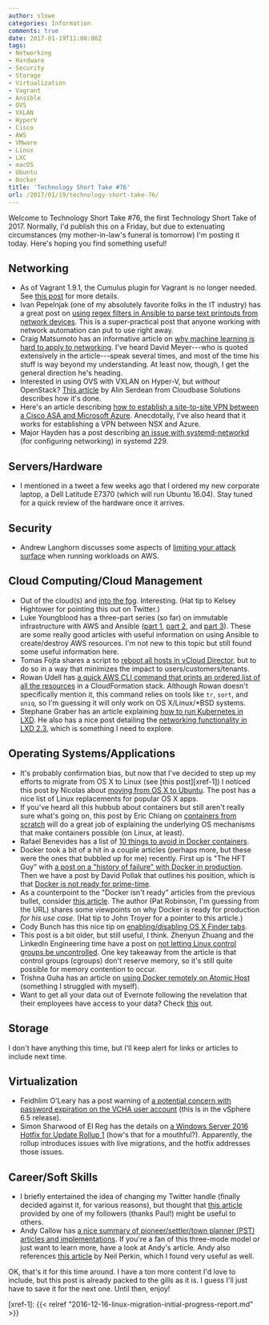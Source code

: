 ```yaml
---
author: slowe
categories: Information
comments: true
date: 2017-01-19T11:00:00Z
tags:
- Networking
- Hardware
- Security
- Storage
- Virtualization
- Vagrant
- Ansible
- OVS
- VXLAN
- HyperV
- Cisco
- AWS
- VMware
- Linux
- LXC
- macOS
- Ubuntu
- Docker
title: 'Technology Short Take #76'
url: /2017/01/19/technology-short-take-76/
---
```


Welcome to Technology Short Take #76, the first Technology Short Take of 2017. Normally, I'd publish this on a Friday, but due to extenuating circumstances (my mother-in-law's funeral is tomorrow) I'm posting it today. Here's hoping you find something useful!

## Networking

* As of Vagrant 1.9.1, the Cumulus plugin for Vagrant is no longer needed. See [this post][link-6] for more details.
* Ivan Pepelnjak (one of my absolutely favorite folks in the IT industry) has a great post on [using regex filters in Ansible to parse text printouts from network devices][link-12]. This is a super-practical post that anyone working with network automation can put to use right away.
* Craig Matsumoto has an informative article on [why machine learning is hard to apply to networking][link-13]. I've heard David Meyer---who is quoted extensively in the article---speak several times, and most of the time his stuff is way beyond my understanding. At least now, though, I get the general direction he's heading.
* Interested in using OVS with VXLAN on Hyper-V, but _without_ OpenStack? [This article][link-15] by Alin Serdean from Cloudbase Solutions describes how it's done.
* Here's an article describing [how to establish a site-to-site VPN between a Cisco ASA and Microsoft Azure][link-21]. Anecdotally, I've also heard that it works for establishing a VPN between NSX and Azure.
* Major Hayden has a post describing [an issue with systemd-networkd][link-26] (for configuring networking) in systemd 229.

## Servers/Hardware

* I mentioned in a tweet a few weeks ago that I ordered my new corporate laptop, a Dell Latitude E7370 (which will run Ubuntu 16.04). Stay tuned for a quick review of the hardware once it arrives.

## Security

* Andrew Langhorn discusses some aspects of [limiting your attack surface][link-8] when running workloads on AWS.

## Cloud Computing/Cloud Management

* Out of the cloud(s) and [into the fog][link-1]. Interesting. (Hat tip to Kelsey Hightower for pointing this out on Twitter.)
* Luke Youngblood has a three-part series (so far) on immutable infrastructure with AWS and Ansible ([part 1][link-3], [part 2][link-4], and [part 3][link-5]). These are some really good articles with useful information on using Ansible to create/destroy AWS resources. I'm not new to this topic but still found some useful information here.
* Tomas Fojta shares a script to [reboot all hosts in vCloud Director][link-9], but to do so in a way that minimizes the impact to users/customers/tenants.
* Rowan Udell has [a quick AWS CLI command that prints an ordered list of all the resources][link-16] in a CloudFormation stack. Although Rowan doesn't specifically mention it, this command relies on tools like `tr`, `sort`, and `uniq`, so I'm guessing it will only work on OS X/Linux/*BSD systems.
* Stephane Graber has an article explaining [how to run Kubernetes in LXD][link-29]. He also has a nice post detailing the [networking functionality in LXD 2.3][link-30], which is something I need to explore.

## Operating Systems/Applications

* It's probably confirmation bias, but now that I've decided to step up my efforts to migrate from OS X to Linux (see [this post][xref-1]) I noticed this post by Nicolas about [moving from OS X to Ubuntu][link-7]. The post has a nice list of Linux replacements for popular OS X apps.
* If you've heard all this hubbub about containers but still aren't really sure what's going on, this post by Eric Chiang on [containers from scratch][link-11] will do a great job of explaining the underlying OS mechanisms that make containers possible (on Linux, at least).
* Rafael Benevides has a list of [10 things to avoid in Docker containers][link-14].
* Docker took a bit of a hit in a couple articles (perhaps more, but these were the ones that bubbled up for me) recently. First up is "The HFT Guy" with [a post on a "history of failure" with Docker in production][link-19]. Then we have a post by David Pollak that outlines his position, which is that [Docker is not ready for prime-time][link-20].
* As a counterpoint to the "Docker isn't ready" articles from the previous bullet, consider [this article][link-23]. The author (Pat Robinson, I'm guessing from the URL) shares some viewpoints on why Docker is ready for production _for his use case._ (Hat tip to John Troyer for a pointer to this article.)
* Cody Bunch has this nice tip on [enabling/disabling OS X Finder tabs][link-24].
* This post is a bit older, but still useful, I think. Zhenyun Zhuang and the LinkedIn Engineering time have a post on [not letting Linux control groups be uncontrolled][link-25]. One key takeaway from the article is that control groups (cgroups) don't reserve memory, so it's still quite possible for memory contention to occur.
* Trishna Guha has an article on [using Docker remotely on Atomic Host][link-26] (something I struggled with myself).
* Want to get all your data out of Evernote following the revelation that their employees have access to your data? Check [this][link-28] out.

## Storage

I don't have anything this time, but I'll keep alert for links or articles to include next time.

## Virtualization

* Feidhlim O'Leary has a post warning of [a potential concern with password expiration on the VCHA user account][link-10] (this is in the vSphere 6.5 release). 
* Simon Sharwood of El Reg has the details on [a Windows Server 2016 Hotfix for Update Rollup 1][link-22] (how's that for a mouthful?). Apparently, the rollup introduces issues with live migrations, and the hotfix addresses those issues.

## Career/Soft Skills

* I briefly entertained the idea of changing my Twitter handle (finally decided against it, for various reasons), but thought that [this article][link-2] provided by one of my followers (thanks Paul!) might be useful to others.
* Andy Callow has [a nice summary of pioneer/settler/town planner (PST) articles and implementations][link-17]. If you're a fan of this three-mode model or just want to learn more, have a look at Andy's article. Andy also references [this article][link-18] by Neil Perkin, which I found very useful as well.

OK, that's it for this time around. I have a ton more content I'd love to include, but this post is already packed to the gills as it is. I guess I'll just have to save it for the next one. Until then, enjoy!



[link-1]: https://www.openfogconsortium.org/
[link-2]: https://thinkerbit.com/articles/change-twitter-username
[link-3]: http://vcdxpert.com/?p=105
[link-4]: http://vcdxpert.com/?p=148
[link-5]: http://vcdxpert.com/?p=193
[link-6]: https://getsatisfaction.cumulusnetworks.com/cumulus/topics/cumulus-vx-and-vagrant-cumulus-plugin
[link-7]: https://nicolas.perriault.net/code/2016/from-osx-to-ubuntu/
[link-8]: https://www.awsadvent.com/2016/12/15/limiting-your-attack-surface-in-the-aws-cloud/
[link-9]: https://fojta.wordpress.com/2016/03/18/reboot-all-hosts-in-vcloud-director/
[link-10]: https://haveyoutriedreinstalling.com/2017/01/16/caution-vcha-user-password/
[link-11]: https://ericchiang.github.io/post/containers-from-scratch/
[link-12]: http://automation.ipspace.net/Example:Parsing_Text_Printouts_within_Ansible_Playbooks
[link-13]: https://www.sdxcentral.com/articles/news/machine-learning-hard-apply-networking/2017/01/
[link-14]: https://developers.redhat.com/blog/2016/02/24/10-things-to-avoid-in-docker-containers/
[link-15]: http://superuser.openstack.org/articles/manage-hyper-v-open-vswitch/
[link-16]: http://blog.rowanudell.com/cloudformation-stack-resources-summary/
[link-17]: https://medium.com/@andy.callow.hscic/exploring-pioneers-settlers-and-town-planners-239be83ae37c#.srcovq6sf
[link-18]: http://www.onlydeadfish.co.uk/only_dead_fish/2016/04/pioneers-settlers-and-town-planners.html
[link-19]: https://thehftguy.com/2016/11/01/docker-in-production-an-history-of-failure/
[link-20]: https://blog.goodstuff.im/docker_not_prime_time
[link-21]: https://supportforums.cisco.com/blog/12926156/site-site-vpn-between-cisco-asa-and-microsoft-azure-virtual-network-arm
[link-22]: http://www.theregister.co.uk/2016/12/15/windows_server_2016s_vm_migration_tools_broken_by_a_patch/
[link-23]: http://patrobinson.github.io/2016/11/05/docker-in-production/
[link-24]: http://blog.codybunch.com/2017/01/18/Disabling-Enabling-OSX-Finder-Tabs/
[link-25]: https://engineering.linkedin.com/blog/2016/08/don_t-let-linux-control-groups-uncontrolled
[link-26]: https://major.io/2017/01/15/systemd-networkd-on-ubuntu-16-04-lts-xenial/
[link-27]: https://fedoramagazine.org/use-docker-remotely-atomic-host/
[link-28]: https://github.com/shawndaniel/evernote-exporter/
[link-29]: https://www.stgraber.org/2017/01/13/kubernetes-inside-lxd/
[link-30]: https://www.stgraber.org/2016/10/27/network-management-with-lxd-2-3/
[xref-1]: {{< relref "2016-12-16-linux-migration-initial-progress-report.md" >}}
